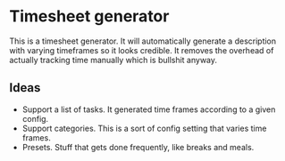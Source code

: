 # Timesheet generator

This is a timesheet generator. It will automatically generate a description with
varying timeframes so it looks credible. It removes the overhead of actually
tracking time manually which is bullshit anyway.

## Ideas

- Support a list of tasks. It generated time frames according to a given config.
- Support categories. This is a sort of config setting that varies time frames.
- Presets. Stuff that gets done frequently, like breaks and meals.

